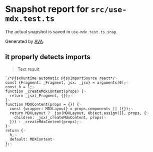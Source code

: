 # Snapshot report for `src/use-mdx.test.ts`

The actual snapshot is saved in `use-mdx.test.ts.snap`.

Generated by [AVA](https://avajs.dev).

## it properly detects imports

> Text result

    `/*@jsxRuntime automatic @jsxImportSource react*/␊
    const {Fragment: _Fragment, jsx: _jsx} = arguments[0];␊
    const h = 1;␊
    function _createMdxContent(props) {␊
      return _jsx(_Fragment, {});␊
    }␊
    function MDXContent(props = {}) {␊
      const {wrapper: MDXLayout} = props.components || ({});␊
      return MDXLayout ? _jsx(MDXLayout, Object.assign({}, props, {␊
        children: _jsx(_createMdxContent, props)␊
      })) : _createMdxContent(props);␊
    }␊
    return {␊
      h,␊
      default: MDXContent␊
    };␊
    `
